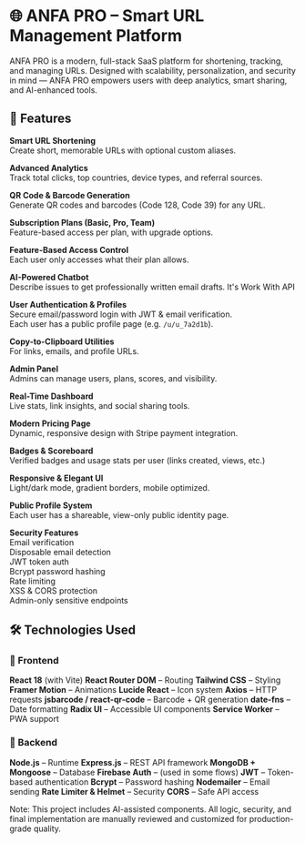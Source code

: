 # 🌐 ANFA PRO – Smart URL Management Platform

ANFA PRO is a modern, full-stack SaaS platform for shortening, tracking, and managing URLs. Designed with scalability, personalization, and security in mind — ANFA PRO empowers users with deep analytics, smart sharing, and AI-enhanced tools.


## 🚀 Features

 **Smart URL Shortening**  
  Create short, memorable URLs with optional custom aliases.

 **Advanced Analytics**  
  Track total clicks, top countries, device types, and referral sources.

 **QR Code & Barcode Generation**  
  Generate QR codes and barcodes (Code 128, Code 39) for any URL.

 **Subscription Plans (Basic, Pro, Team)**  
  Feature-based access per plan, with upgrade options.

 **Feature-Based Access Control**  
  Each user only accesses what their plan allows.

 **AI-Powered Chatbot**  
  Describe issues to get professionally written email drafts. It's Work With API 

 **User Authentication & Profiles**  
  Secure email/password login with JWT & email verification.  
  Each user has a public profile page (e.g. `/u/u_7a2d1b`).

 **Copy-to-Clipboard Utilities**  
  For links, emails, and profile URLs.

 **Admin Panel**  
  Admins can manage users, plans, scores, and visibility.

 **Real-Time Dashboard**  
  Live stats, link insights, and social sharing tools.

 **Modern Pricing Page**  
  Dynamic, responsive design with Stripe payment integration.

 **Badges & Scoreboard**  
  Verified badges and usage stats per user (links created, views, etc.)

 **Responsive & Elegant UI**  
  Light/dark mode, gradient borders, mobile optimized.

 **Public Profile System**  
  Each user has a shareable, view-only public identity page.

 **Security Features**  
   Email verification  
   Disposable email detection  
  JWT token auth  
   Bcrypt password hashing  
   Rate limiting  
   XSS & CORS protection  
 Admin-only sensitive endpoints


## 🛠️ Technologies Used

### 🧩 Frontend

 **React 18** (with Vite)
 **React Router DOM** – Routing
 **Tailwind CSS** – Styling
 **Framer Motion** – Animations
 **Lucide React** – Icon system
 **Axios** – HTTP requests
 **jsbarcode / react-qr-code** – Barcode + QR generation
 **date-fns** – Date formatting
 **Radix UI** – Accessible UI components
 **Service Worker** – PWA support

### 🔧 Backend

 **Node.js** – Runtime
 **Express.js** – REST API framework
 **MongoDB + Mongoose** – Database
 **Firebase Auth** – (used in some flows)
 **JWT** – Token-based authentication
 **Bcrypt** – Password hashing
 **Nodemailer** – Email sending
 **Rate Limiter & Helmet** – Security
 **CORS** – Safe API access

Note: This project includes AI-assisted components. All logic, security, and final implementation are manually reviewed and customized for production-grade quality.

